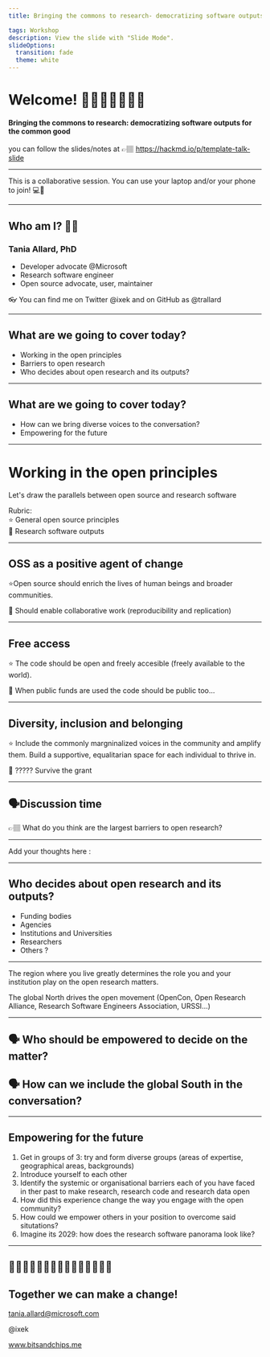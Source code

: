 ```yaml
---
title: Bringing the commons to research- democratizing software outputs for the common good

tags: Workshop
description: View the slide with "Slide Mode".
slideOptions:
  transition: fade
  theme: white
---
```


# Welcome! 👋🏾👋🏻👋🏽👋

#### Bringing the commons to research: democratizing software outputs for the common good

you can follow the slides/notes at 👉🏽 https://hackmd.io/p/template-talk-slide

---

This is a collaborative session.
You can use your laptop and/or your phone to join! 💻📱

---

## Who am I? 🤷🏻‍

### Tania Allard, PhD

- Developer advocate @Microsoft
- Research software engineer
- Open source advocate, user, maintainer

👓 You can find me on Twitter @ixek and on GitHub as @trallard

---

## What are we going to cover today?

- Working in the open principles
- Barriers to open research
- Who decides about open research and its outputs?

---

## What are we going to cover today?

- How can we bring diverse voices to the conversation?
- Empowering for the future

---

# Working in the open principles

Let's draw the parallels between open source and research software

Rubric:
<br>
⭐️ General open source principles
<br>
📖 Research software outputs

---

## OSS as a positive agent of change
⭐️Open source should enrich the lives of human beings and broader communities.

<p class='fragment> 📖 Research software should support the research community to do better researchand the wider population. </p>

---

## Building for participation
⭐️ Open source is a community effort by the community. It should aim to lower the entry and participation barriers.

<p class='fragment> 📖 Should enable collaborative work (reproducibility and replication) </p>

---
## Free access

⭐️ The code should be open and freely accesible (freely available to the world).

<p class='fragment> 📖 Should be made public/freely available at publication time </p>

---

## Open leadership

⭐️ Transparent governance model: support both the project and its community. 

<p class='fragment>📖 When public funds are used the code should be public too...</p>

---

## Diversity, inclusion and belonging

⭐️ Include the commonly margninalized voices in the community and amplify them. Build a supportive, equalitarian space for each individual to thrive in.

<p class='fragment> 📖 Should not discriminate against groups or technologies. </p>

---

## Sustainability

⭐️ Buiding communities help ensure sustainability, liaise with organisations across the world and draw a roadmap.

<p class='fragment> 📖 ????? Survive the grant  </p>

---

## 🗣Discussion time

👉🏽 What do you think are the largest barriers to open research?

---
Add your thoughts here :

---

## Who decides about open research and its outputs?

- Funding bodies
- Agencies
- Institutions and Universities
- Researchers
- Others ?

---

The region where you live greatly determines the role you and your institution play on the open research matters.

The global North drives the open movement (OpenCon, Open Research Alliance, Research Software Engineers Association, URSSI...)

---

## 🗣 Who should be empowered to decide on the matter?
## 🗣 How can we include the global South in the conversation?

---

## Empowering for the future

1. Get in groups of 3: try and form diverse groups (areas of expertise, geographical areas, backgrounds)
2. Introduce yourself to each other
3. Identify the systemic or organisational barriers each of you have faced in ther past to make research, research code and research data open
4. How did this experience change the way you engage with the open community?
5. How could we empower others in your position to overcome said situtations?
6. Imagine its 2029: how does the research software panorama look like?

---

## ✊🏾✊🏻✊🏿👨🏿‍💻👨🏻‍💻👩🏻‍💻
## Together we can make a change!

tania.allard@microsoft.com

@ixek

www.bitsandchips.me
